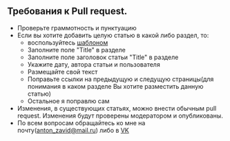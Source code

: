 ## Требования к Pull request.

* Проверьте граммотность и пунктуацию
* Если вы хотите добавить целую статью в какой либо раздел, то:
  * воспользуйтесь [шаблоном](https://github.com/aazavid/aazavid.github.io/blob/master/articles/template_for_article.html)
  * Заполните поле "Title" в разделе <head>
  * Заполните поле заголовок статьи "Title" в разделе <body>
  * Укажите дату, автора статьи и пользователя
  * Размещайте свой текст
  * Поправьте ссылки на предыдущую и следущую страницы(для понимания в каком разделе Вы хотите разместить данную статью)
  * Остальное я поправлю сам
* Изменения, в существующих статьях, можно внести обычным pull request. Изменения будут проверены модератором и опубликованы.
* По всем вопросам обращайтесь ко мне на почту(anton_zavid@mail.ru) либо в [VK](https://vk.com/aazavid)